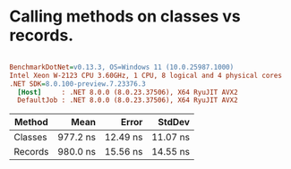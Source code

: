# Calling methods on classes vs records.



``` ini

BenchmarkDotNet=v0.13.3, OS=Windows 11 (10.0.25987.1000)
Intel Xeon W-2123 CPU 3.60GHz, 1 CPU, 8 logical and 4 physical cores
.NET SDK=8.0.100-preview.7.23376.3
  [Host]     : .NET 8.0.0 (8.0.23.37506), X64 RyuJIT AVX2
  DefaultJob : .NET 8.0.0 (8.0.23.37506), X64 RyuJIT AVX2


```
|  Method |     Mean |    Error |   StdDev |
|-------- |---------:|---------:|---------:|
| Classes | 977.2 ns | 12.49 ns | 11.07 ns |
| Records | 980.0 ns | 15.56 ns | 14.55 ns |
